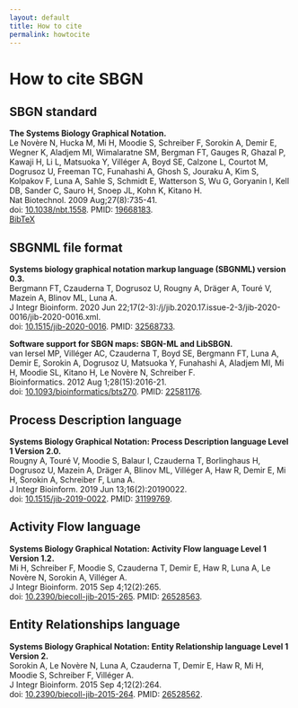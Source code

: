 ```yaml
---
layout: default
title: How to cite
permalink: howtocite
---
```


# How to cite SBGN

## SBGN standard

**The Systems Biology Graphical Notation.**  
Le Novère N, Hucka M, Mi H, Moodie S, Schreiber F, Sorokin A, Demir E, Wegner K, Aladjem MI, Wimalaratne SM, Bergman FT, Gauges R, Ghazal P, Kawaji H, Li L, Matsuoka Y, Villéger A, Boyd SE, Calzone L, Courtot M, Dogrusoz U, Freeman TC, Funahashi A, Ghosh S, Jouraku A, Kim S, Kolpakov F, Luna A, Sahle S, Schmidt E, Watterson S, Wu G, Goryanin I, Kell DB, Sander C, Sauro H, Snoep JL, Kohn K, Kitano H.  
Nat Biotechnol. 2009 Aug;27(8):735-41.  
doi: [10.1038/nbt.1558](https://doi.org/10.1038/nbt.1558). PMID: [19668183](https://www.ncbi.nlm.nih.gov/pubmed/19668183).  
[BibTeX](downloads/bibtex/lenovere.bib)

## SBGNML file format

**Systems biology graphical notation markup language (SBGNML) version 0.3.**  
Bergmann FT, Czauderna T, Dogrusoz U, Rougny A, Dräger A, Touré V, Mazein A, Blinov ML, Luna A.  
J Integr Bioinform. 2020 Jun 22;17(2-3):/j/jib.2020.17.issue-2-3/jib-2020-0016/jib-2020-0016.xml.  
doi: [10.1515/jib-2020-0016](https://doi.org/10.1515/jib-2020-0016). PMID: [32568733](https://www.ncbi.nlm.nih.gov/pubmed/32568733).

**Software support for SBGN maps: SBGN-ML and LibSBGN.**  
van Iersel MP, Villéger AC, Czauderna T, Boyd SE, Bergmann FT, Luna A, Demir E, Sorokin A, Dogrusoz U, Matsuoka Y, Funahashi A, Aladjem MI, Mi H, Moodie SL, Kitano H, Le Novère N, Schreiber F.  
Bioinformatics. 2012 Aug 1;28(15):2016-21.  
doi: [10.1093/bioinformatics/bts270](https://doi.org/10.1093/bioinformatics/bts270). PMID: [22581176](https://www.ncbi.nlm.nih.gov/pubmed/22581176).

## Process Description language

**Systems Biology Graphical Notation: Process Description language Level 1 Version 2.0.**  
Rougny A, Touré V, Moodie S, Balaur I, Czauderna T, Borlinghaus H, Dogrusoz U, Mazein A, Dräger A, Blinov ML, Villéger A, Haw R, Demir E, Mi H, Sorokin A, Schreiber F, Luna A.  
J Integr Bioinform. 2019 Jun 13;16(2):20190022.  
doi: [10.1515/jib-2019-0022](https://doi.org/10.1515/jib-2019-0022). PMID: [31199769](https://www.ncbi.nlm.nih.gov/pubmed/31199769). 

## Activity Flow language

**Systems Biology Graphical Notation: Activity Flow language Level 1 Version 1.2.**  
Mi H, Schreiber F, Moodie S, Czauderna T, Demir E, Haw R, Luna A, Le Novère N, Sorokin A, Villéger A.  
J Integr Bioinform. 2015 Sep 4;12(2):265.  
doi: [10.2390/biecoll-jib-2015-265](https://doi.org/10.2390/biecoll-jib-2015-265). PMID: [26528563](https://www.ncbi.nlm.nih.gov/pubmed/26528563).  

## Entity Relationships language

**Systems Biology Graphical Notation: Entity Relationship language Level 1 Version 2.**  
Sorokin A, Le Novère N, Luna A, Czauderna T, Demir E, Haw R, Mi H, Moodie S, Schreiber F, Villéger A.  
J Integr Bioinform. 2015 Sep 4;12(2):264.  
doi: [10.2390/biecoll-jib-2015-264](https://doi.org/10.2390/biecoll-jib-2015-264).  PMID: [26528562](https://www.ncbi.nlm.nih.gov/pubmed/26528562).
